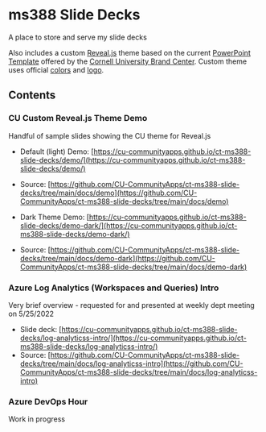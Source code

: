 # ms388 Slide Decks

A place to store and serve my slide decks

Also includes a custom [Reveal.js](https://revealjs.com/) theme based on the current [PowerPoint Template](https://brand.cornell.edu/downloads/secure/powerpoint/cornell-ppt-template-blank-2020.pptx) offered by the [Cornell University Brand Center](https://brand.cornell.edu/). Custom theme uses official [colors](https://brand.cornell.edu/design-center/colors/) and [logo](https://brand.cornell.edu/downloads/).

## Contents

### CU Custom Reveal.js Theme Demo

Handful of sample slides showing the CU theme for Reveal.js

- Default (light) Demo: [https://cu-communityapps.github.io/ct-ms388-slide-decks/demo/](https://cu-communityapps.github.io/ct-ms388-slide-decks/demo/)
- Source: [https://github.com/CU-CommunityApps/ct-ms388-slide-decks/tree/main/docs/demo](https://github.com/CU-CommunityApps/ct-ms388-slide-decks/tree/main/docs/demo)

- Dark Theme Demo: [https://cu-communityapps.github.io/ct-ms388-slide-decks/demo-dark/](https://cu-communityapps.github.io/ct-ms388-slide-decks/demo-dark/)
- Source: [https://github.com/CU-CommunityApps/ct-ms388-slide-decks/tree/main/docs/demo-dark](https://github.com/CU-CommunityApps/ct-ms388-slide-decks/tree/main/docs/demo-dark)

### Azure Log Analytics (Workspaces and Queries) Intro

Very brief overview - requested for and presented at weekly dept meeting on 5/25/2022

- Slide deck: [https://cu-communityapps.github.io/ct-ms388-slide-decks/log-analyticss-intro/](https://cu-communityapps.github.io/ct-ms388-slide-decks/log-analyticss-intro/)
- Source: [https://github.com/CU-CommunityApps/ct-ms388-slide-decks/tree/main/docs/log-analyticss-intro](https://github.com/CU-CommunityApps/ct-ms388-slide-decks/tree/main/docs/log-analyticss-intro)

### Azure DevOps Hour

Work in progress

